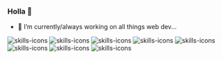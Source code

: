 ### Holla 👋


- 🔭 I’m currently/always working on all things web dev...


 <img src="https://skillicons.dev/icons?i=html" alt="skills-icons"/> <img src="https://skillicons.dev/icons?i=css" alt="skills-icons"/>
 <img src="https://skillicons.dev/icons?i=js" alt="skills-icons"/> <img src="https://skillicons.dev/icons?i=react" alt="skills-icons"/>
 <img src="https://skillicons.dev/icons?i=nextjs" alt="skills-icons"/> <img src="https://skillicons.dev/icons?i=tailwind" alt="skills-icons"/>
 <img src="https://skillicons.dev/icons?i=sass" alt="skills-icons"/> <img src="https://skillicons.dev/icons?i=figma" alt="skills-icons"/>
<!--
**DavidIrvine-TW/davidirvine-tw** is a ✨ _special_ ✨ repository because its `README.md` (this file) appears on your GitHub profile.

Here are some ideas to get you started:


- 🌱 I’m currently learning ...
- 👯 I’m looking to collaborate on ...
- 🤔 I’m looking for help with ...
- 💬 Ask me about ...
- 📫 How to reach me: ...
- 😄 Pronouns: ...
- ⚡ Fun fact: ...
-->
